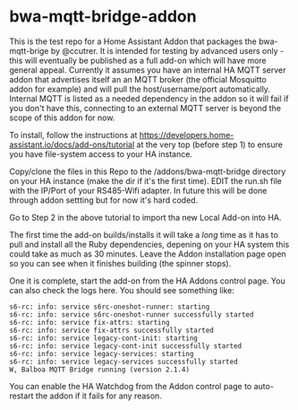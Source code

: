 # bwa-mqtt-bridge-addon

This is the test repo for a Home Assistant Addon that packages the bwa-mqtt-brige by @ccutrer.  It is intended for testing by advanced users only - this will eventually be published as a full add-on which will have more general appeal.  Currently it assumes you have an internal HA MQTT server addon that advertises itself an an MQTT broker (the official Mosquitto addon for example) and will pull the host/username/port automatically.  Internal MQTT is listed as a needed dependency in the addon so it will fail if you don't have this, connecting to an external MQTT server is beyond the scope of this addon for now. 

To install, follow the instructions at https://developers.home-assistant.io/docs/add-ons/tutorial at the very top (before step 1) to ensure you have file-system access to your HA instance. 

Copy/clone the files in this Repo to the /addons/bwa-mqtt-bridge directory on your HA instance (make the dir if it's the first time).  EDIT the run.sh file with the IP/Port of your RS485-Wifi adapter. In future this will be done through addon settting but for now it's hard coded. 

Go to Step 2 in the above tutorial to import tha new Local Add-on into HA. 

The first time the add-on builds/installs it will take a *long* time as it has to pull and install all the Ruby dependencies, depening on your HA system this could take as much as 30 minutes.  Leave the Addon installation page open so you can see when it finishes building (the spinner stops).

One it is complete, start the add-on from the HA Addons control page.  You can also check the logs here.  You should see something like:

```
s6-rc: info: service s6rc-oneshot-runner: starting
s6-rc: info: service s6rc-oneshot-runner successfully started
s6-rc: info: service fix-attrs: starting
s6-rc: info: service fix-attrs successfully started
s6-rc: info: service legacy-cont-init: starting
s6-rc: info: service legacy-cont-init successfully started
s6-rc: info: service legacy-services: starting
s6-rc: info: service legacy-services successfully started
W, Balboa MQTT Bridge running (version 2.1.4)
```

You can enable the HA Watchdog from the Addon control page to auto-restart the addon if it fails for any reason. 
